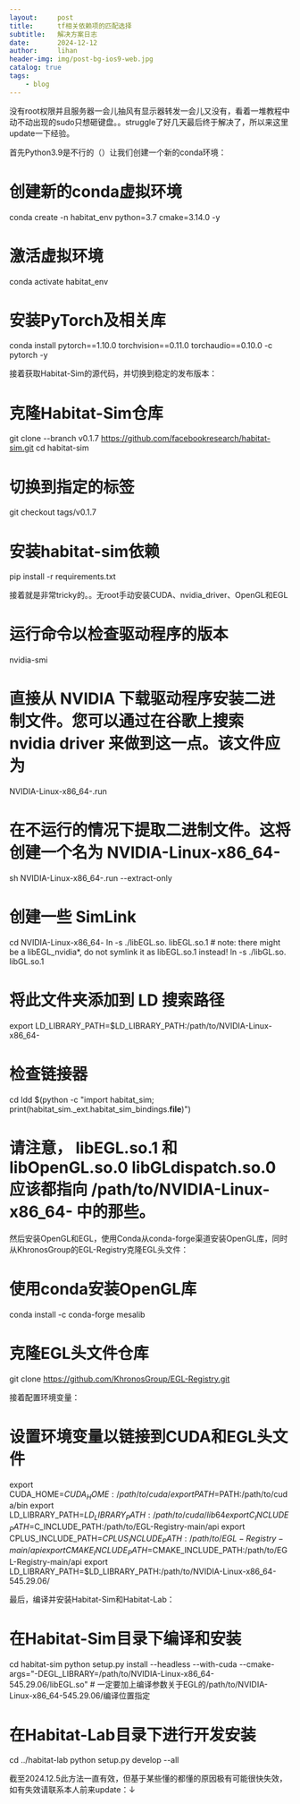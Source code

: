 ```yaml
---
layout:     post
title:      tf相关依赖项的匹配选择
subtitle:   解决方案日志
date:       2024-12-12
author:     lihan
header-img: img/post-bg-ios9-web.jpg
catalog: true
tags:
    - blog
---
```


没有root权限并且服务器一会儿抽风有显示器转发一会儿又没有，看着一堆教程中动不动出现的sudo只想砸键盘。。struggle了好几天最后终于解决了，所以来这里update一下经验。

首先Python3.9是不行的（）让我们创建一个新的conda环境：

# 创建新的conda虚拟环境
conda create -n habitat_env python=3.7 cmake=3.14.0 -y

# 激活虚拟环境
conda activate habitat_env 

# 安装PyTorch及相关库
conda install pytorch==1.10.0 torchvision==0.11.0 torchaudio==0.10.0 -c pytorch -y

接着获取Habitat-Sim的源代码，并切换到稳定的发布版本：

# 克隆Habitat-Sim仓库
git clone --branch v0.1.7 https://github.com/facebookresearch/habitat-sim.git
cd habitat-sim

# 切换到指定的标签
git checkout tags/v0.1.7

# 安装habitat-sim依赖
pip install -r requirements.txt

接着就是非常tricky的。。无root手动安装CUDA、nvidia_driver、OpenGL和EGL

# 运行命令以检查驱动程序的版本
nvidia-smi

# 直接从 NVIDIA 下载驱动程序安装二进制文件。您可以通过在谷歌上搜索 nvidia driver <version-id> 来做到这一点。该文件应为 
NVIDIA-Linux-x86_64-<version-id>.run

# 在不运行的情况下提取二进制文件。这将创建一个名为 NVIDIA-Linux-x86_64-<version-id>
sh NVIDIA-Linux-x86_64-<version-id>.run --extract-only  

# 创建一些 SimLink
cd NVIDIA-Linux-x86_64-<version-id>
ln -s ./libEGL.so.<version-id>  libEGL.so.1 # note: there might be a libEGL_nvidia*, do not symlink it as libEGL.so.1 instead!
ln -s ./libGL.so.<version> libGL.so.1      

# 将此文件夹添加到 LD 搜索路径
export LD_LIBRARY_PATH=$LD_LIBRARY_PATH:/path/to/NVIDIA-Linux-x86_64-<version-id>

# 检查链接器
cd
ldd $(python -c "import habitat_sim; print(habitat_sim._ext.habitat_sim_bindings.__file__)")

# 请注意， libEGL.so.1 和 libOpenGL.so.0 libGLdispatch.so.0 应该都指向 /path/to/NVIDIA-Linux-x86_64-<version-id> 中的那些。

然后安装OpenGL和EGL，使用Conda从conda-forge渠道安装OpenGL库，同时从KhronosGroup的EGL-Registry克隆EGL头文件：

# 使用conda安装OpenGL库
conda install -c conda-forge mesalib

# 克隆EGL头文件仓库
git clone https://github.com/KhronosGroup/EGL-Registry.git

接着配置环境变量：

# 设置环境变量以链接到CUDA和EGL头文件
export CUDA_HOME=$CUDA_HOME:/path/to/cuda/
export PATH=$PATH:/path/to/cuda/bin
export LD_LIBRARY_PATH=$LD_LIBRARY_PATH:/path/to/cuda/lib64
export C_INCLUDE_PATH=$C_INCLUDE_PATH:/path/to/EGL-Registry-main/api
export CPLUS_INCLUDE_PATH=$CPLUS_INCLUDE_PATH:/path/to/EGL-Registry-main/api
export CMAKE_INCLUDE_PATH=$CMAKE_INCLUDE_PATH:/path/to/EGL-Registry-main/api
export LD_LIBRARY_PATH=$LD_LIBRARY_PATH:/path/to/NVIDIA-Linux-x86_64-545.29.06/

最后，编译并安装Habitat-Sim和Habitat-Lab：

# 在Habitat-Sim目录下编译和安装
cd habitat-sim
python setup.py install --headless --with-cuda --cmake-args="-DEGL_LIBRARY=/path/to/NVIDIA-Linux-x86_64-545.29.06/libEGL.so" # 一定要加上编译参数关于EGL的/path/to/NVIDIA-Linux-x86_64-545.29.06/编译位置指定

# 在Habitat-Lab目录下进行开发安装
cd ../habitat-lab
python setup.py develop --all

截至2024.12.5此方法一直有效，但基于某些懂的都懂的原因极有可能很快失效，如有失效请联系本人前来update：↓